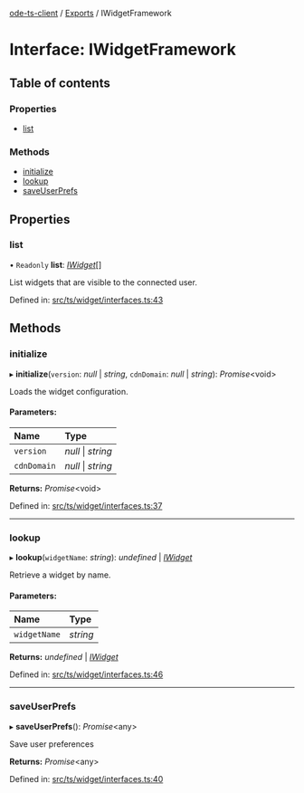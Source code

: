 [ode-ts-client](../README.md) / [Exports](../modules.md) / IWidgetFramework

# Interface: IWidgetFramework

## Table of contents

### Properties

- [list](iwidgetframework.md#list)

### Methods

- [initialize](iwidgetframework.md#initialize)
- [lookup](iwidgetframework.md#lookup)
- [saveUserPrefs](iwidgetframework.md#saveuserprefs)

## Properties

### list

• `Readonly` **list**: [*IWidget*](iwidget.md)[]

List widgets that are visible to the connected user.

Defined in: [src/ts/widget/interfaces.ts:43](https://github.com/opendigitaleducation/ode-ts-client/blob/b81969a/src/ts/widget/interfaces.ts#L43)

## Methods

### initialize

▸ **initialize**(`version`: *null* \| *string*, `cdnDomain`: *null* \| *string*): *Promise*<void\>

Loads the widget configuration.

#### Parameters:

Name | Type |
:------ | :------ |
`version` | *null* \| *string* |
`cdnDomain` | *null* \| *string* |

**Returns:** *Promise*<void\>

Defined in: [src/ts/widget/interfaces.ts:37](https://github.com/opendigitaleducation/ode-ts-client/blob/b81969a/src/ts/widget/interfaces.ts#L37)

___

### lookup

▸ **lookup**(`widgetName`: *string*): *undefined* \| [*IWidget*](iwidget.md)

Retrieve a widget by name.

#### Parameters:

Name | Type |
:------ | :------ |
`widgetName` | *string* |

**Returns:** *undefined* \| [*IWidget*](iwidget.md)

Defined in: [src/ts/widget/interfaces.ts:46](https://github.com/opendigitaleducation/ode-ts-client/blob/b81969a/src/ts/widget/interfaces.ts#L46)

___

### saveUserPrefs

▸ **saveUserPrefs**(): *Promise*<any\>

Save user preferences

**Returns:** *Promise*<any\>

Defined in: [src/ts/widget/interfaces.ts:40](https://github.com/opendigitaleducation/ode-ts-client/blob/b81969a/src/ts/widget/interfaces.ts#L40)
